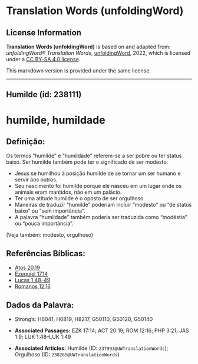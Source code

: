 # Translation Words (unfoldingWord)

## License Information

**Translation Words (unfoldingWord)** is based on and adapted from: _unfoldingWord® Translation Words_, [unfoldingWord](https://unfoldingword.org/utw), 2022, which is licensed under a [CC BY-SA 4.0 license](https://creativecommons.org/licenses/by-sa/4.0/legalcode.en).

This markdown version is provided under the same license.



--------------------------------

## Humilde (id: 238111)

humilde, humildade
==================

Definição:
----------

Os termos “humilde” e “humildade” referem\-se a ser pobre ou ter status baixo. Ser humilde também pode ter o significado de ser modesto.

* Jesus se humilhou à posição humilde de se tornar um ser humano e servir aos outros.
* Seu nascimento foi humilde porque ele nasceu em um lugar onde os animais eram mantidos, não em um palácio.
* Ter uma atitude humilde é o oposto de ser orgulhoso.
* Maneiras de traduzir “humilde” poderiam incluir “modesto” ou “de status baixo” ou “sem importância”.
* A palavra “humildade” também poderia ser traduzida como “modéstia” ou “pouca importância”.

(Veja também: modesto, orgulhoso)

Referências Bíblicas:
---------------------

* [Atos 20\.19](https://ref.ly/Acts20:19)
* [Ezequiel 17\.14](https://ref.ly/Ezek17:14)
* [Lucas 1\.48–49](https://ref.ly/Luke1:48-Luke1:49)
* [Romanos 12\.16](https://ref.ly/Rom12:16)

Dados da Palavra:
-----------------

* Strong’s: H6041, H6819, H8217, G50110, G50120, G50140

* **Associated Passages:** EZK 17:14; ACT 20:19; ROM 12:16; PHP 3:21; JAS 1:9; LUK 1:48–LUK 1:49
* **Associated Articles:** Humilde (ID: `237993@UWTranslationWords`); Orgulhoso (ID: `238265@UWTranslationWords`)

